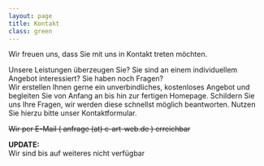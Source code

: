```yaml
---
layout: page
title: Kontakt
class: green
---
```

<p>Wir freuen uns, dass Sie mit uns in Kontakt treten m&ouml;chten.</p>
<p>Unsere Leistungen &uuml;berzeugen Sie? Sie sind an einem individuellem Angebot interessiert? Sie haben noch Fragen?<br />
Wir erstellen Ihnen gerne ein unverbindliches, kostenloses Angebot und begleiten Sie von Anfang an bis hin zur fertigen Homepage. Schildern Sie uns Ihre Fragen, wir werden diese schnellst m&ouml;glich beantworten. Nutzen Sie hierzu bitte unser Kontaktformular.</p>
<p><del datetime="2010-01-19T18:23:26+00:00">Wir per E-Mail ( anfrage (at) c-art-web.de ) erreichbar</del></p>
<p><strong>UPDATE:</strong><br />
Wir sind bis auf weiteres nicht verf&uuml;gbar</p>
